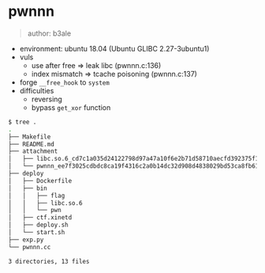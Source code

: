 # pwnnn

> author: b3ale

- environment: ubuntu 18.04 (Ubuntu GLIBC 2.27-3ubuntu1)
- vuls
  - use after free => leak libc (pwnnn.c:136)
  - index mismatch => tcache poisoning (pwnnn.c:137)
- forge `__free_hook` to `system`
- difficulties
  - reversing
  - bypass `get_xor` function

```bash
$ tree .
.
├── Makefile
├── README.md
├── attachment
│   ├── libc.so.6_cd7c1a035d24122798d97a47a10f6e2b71d58710aecfd392375f1aa9bdde164d
│   └── pwnnn_ee7f3025cdbdc8ca19f4316c2a0b14dc32d908d4838029bd53ca8fb61c3b4529
├── deploy
│   ├── Dockerfile
│   ├── bin
│   │   ├── flag
│   │   ├── libc.so.6
│   │   └── pwn
│   ├── ctf.xinetd
│   ├── deploy.sh
│   └── start.sh
├── exp.py
└── pwnnn.cc

3 directories, 13 files
```

